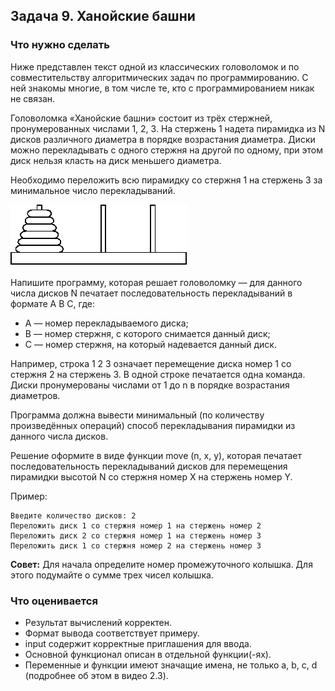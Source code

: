 ## Задача 9. Ханойские башни
### Что нужно сделать
Ниже представлен текст одной из классических головоломок и по совместительству алгоритмических задач по программированию. С ней знакомы многие, в том числе те, кто с программированием никак не связан.

Головоломка «Ханойские башни» состоит из трёх стержней, пронумерованных числами 1, 2, 3. На стержень 1 надета пирамидка из N дисков различного диаметра в порядке возрастания диаметра. Диски можно перекладывать с одного стержня на другой по одному, при этом диск нельзя класть на диск меньшего диаметра.

Необходимо переложить всю пирамидку со стержня 1 на стержень 3 за минимальное число перекладываний.

![](towers_of_hanoi.png)

Напишите программу, которая решает головоломку — для данного числа дисков N печатает последовательность перекладываний в формате A B C, где: 

- A — номер перекладываемого диска; 
- B — номер стержня, с которого снимается данный диск; 
- C — номер стержня, на который надевается данный диск.

Например, строка 1 2 3 означает перемещение диска номер 1 со стержня 2 на стержень 3. В одной строке печатается одна команда. Диски пронумерованы числами от 1 до n в порядке возрастания диаметров.

Программа должна вывести минимальный (по количеству произведённых операций) способ перекладывания пирамидки из данного числа дисков.

Решение оформите в виде функции move (n, x, y), которая печатает последовательность перекладываний дисков для перемещения пирамидки высотой N со стержня номер X на стержень номер Y.

Пример:
```
Введите количество дисков: 2
Переложить диск 1 со стержня номер 1 на стержень номер 2
Переложить диск 2 со стержня номер 1 на стержень номер 3
Переложить диск 1 со стержня номер 2 на стержень номер 3
```

**Совет:** Для начала определите номер промежуточного колышка. Для этого подумайте о сумме трех чисел колышка. 

### Что оценивается
- Результат вычислений корректен.
- Формат вывода соответствует примеру.
- input содержит корректные приглашения для ввода. 
- Основной функционал описан в отдельной функции(-ях).
- Переменные и функции имеют значащие имена, не только a, b, c, d (подробнее об этом в видео 2.3).
